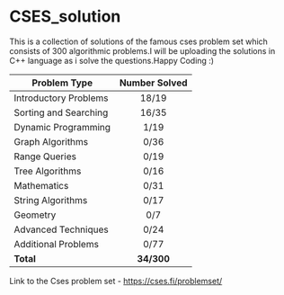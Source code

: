 # CSES_solution
This is a collection of solutions of the famous cses problem set which consists of 300 algorithmic problems.I will be uploading the solutions in C++ language as i solve the questions.Happy Coding :)

| Problem Type          | Number Solved |
|-----------------------|:-------------:|
| Introductory Problems |     18/19     |
| Sorting and Searching |     16/35     |
| Dynamic Programming   |     1/19      |
| Graph Algorithms      |     0/36      |
| Range Queries         |     0/19      |
| Tree Algorithms       |     0/16      |
| Mathematics           |     0/31      |
| String Algorithms     |     0/17      |
| Geometry              |      0/7      |
| Advanced Techniques   |     0/24      |
| Additional Problems   |     0/77      |
| **Total**             |  **34/300**   |

Link to the Cses problem set - https://cses.fi/problemset/

